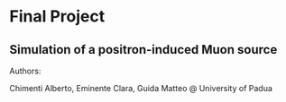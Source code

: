 # Final Project

## Simulation of a positron-induced Muon source

Authors:

Chimenti Alberto, Eminente Clara, Guida Matteo
@ University of Padua
